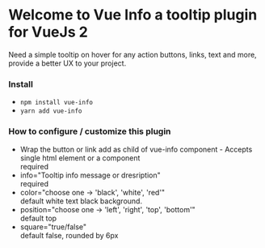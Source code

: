 # Welcome to Vue Info a tooltip plugin for VueJs 2

Need a simple tooltip on hover for any action buttons, links, text and more, provide a better UX to your project.

### Install

-   `npm install vue-info`
-   `yarn add vue-info`

### How to configure / customize this plugin

-   Wrap the button or link add as child of vue-info component - Accepts single html element or a component  
    required
-   info="Tooltip info message or dresription"  
    required
-   color="choose one -> 'black', 'white', 'red'"  
    default white text black background.
-   position="choose one -> 'left', 'right', 'top', 'bottom'"  
    default top
-   square="true/false"  
    default false, rounded by 6px
